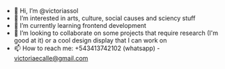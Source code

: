 - 👋 Hi, I’m @victoriassol
- 👀 I’m interested in arts, culture, social causes and sciency stuff
- 🌱 I’m currently learning frontend development
- 💞️ I’m looking to collaborate on some projects that require research (I'm good at it) or a cool design display that I can work on
- 📫 How to reach me: +543413742102 (whatsapp) - victoriaecalle@gmail.com

<!---
victoriassol/victoriassol is a ✨ special ✨ repository because its `README.md` (this file) appears on your GitHub profile.
You can click the Preview link to take a look at your changes.
--->
